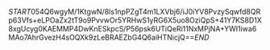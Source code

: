 $START$054Q6wgyM/1KtgwN/8ls1npPZgT4m1LXVbj6/iJ0iYV8PvzySqwfd8QRp63Vfs+eLPOaZx2tT9o9PvvwOr5YRHwS1yRG6X5uo8OziQpS+41Y7KS8D1X8xgUcyg0KAEMMP4DwKnESkpcS/P56psk6UTiQeRi11NxMPjNA+YWI1iwa6MAo7AhrGvezH4sOQXk9zLeBRAEZbG4Q6aiHTNicjQ==$END$